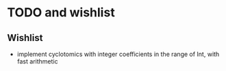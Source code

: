 TODO and wishlist
=================

Wishlist
--------

- implement cyclotomics with integer coefficients in the range of Int, with fast arithmetic
